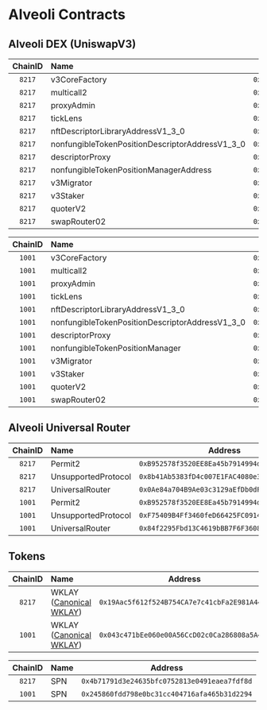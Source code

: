 # Alveoli Contracts

## Alveoli DEX (UniswapV3)

| ChainID | Name | Address |
|:---:|:---|:---:|
| `8217` | v3CoreFactory | `0xB91189c34289866c6294cEE9d83E45C035EE4B3F` |
| `8217` | multicall2 | `0xc22420b2eFe0D3b5b47f9c5Ace5eDa48a4fDcBd8` |
| `8217` | proxyAdmin | `0x1F376467513B1275874d541C5a28Bb9093040791` |
| `8217` | tickLens | `0x3e316D4B39D3148aFEFfe7649C889E8Ce39d81B7` |
| `8217` | nftDescriptorLibraryAddressV1_3_0 | `0x3d2bEd45Ae7049eE060f58af50158B3586d6cdAA` |
| `8217` | nonfungibleTokenPositionDescriptorAddressV1_3_0 | `0x02cC8cb9Cf498A31838A0D37876F281090a8693F` |
| `8217` | descriptorProxy | `0xf8124c6FA9C9B4390b23D69E30C6Ca377Ea9720B` |
| `8217` | nonfungibleTokenPositionManagerAddress | `0x6e7835194ce1bA576e6bF026f08EeB88Fb6941ca` |
| `8217` | v3Migrator | `0x780321BC0D28f28338C724FFa2f79D933D94bD5B` |
| `8217` | v3Staker | `0x1BF173D4B67C361fa5a7B8093B5f6Aef80AcDC61` |
| `8217` | quoterV2 | `0xD4d15bB62ADb7106F3f04089E4279AD04472C54c` |
| `8217` | swapRouter02 | `0xA6f9C6F16c128275228156c744E9cDb379C457cb` |

| ChainID | Name | Address |
|:---:|:---|:---:|
| `1001` | v3CoreFactory | `0x258e25302474967CD38Ab2Aaf9Fa8AB46D035121` |
| `1001` | multicall2 | `0xb8e972d89321320B88659b5Be88ACAC3686A2Da4` |
| `1001` | proxyAdmin | `0x2ACBBb18B1cD32dD2be721a7B5d4007958975a9d` |
| `1001` | tickLens | `0x54Bb4Af3969FB148A5AE2A92C0FCbD2D422bA077` |
| `1001` | nftDescriptorLibraryAddressV1_3_0 | `0x6e7C187494615eaC300D4AA2fD20f27A3e1b0211` |
| `1001` | nonfungibleTokenPositionDescriptorAddressV1_3_0 | `0x7f790BD9E6EEcB8C7C0AA11a0264294C2E174f1f` |
| `1001` | descriptorProxy | `0x60e48708Bc4fF74A86255B98aCAFFEba3Ba51Ea9` |
| `1001` | nonfungibleTokenPositionManager | `0xDBfC3E32Cc4844b1754fdA04AeDCc7BA4dAe8c08` |
| `1001` | v3Migrator | `0x1c8a8243caD1612A16438DF6755fA855385BbBE0` |
| `1001` | v3Staker | `0x762a1ef5C805906D5a67944C8C21dF4071fca332` |
| `1001` | quoterV2 | `0xc8583172f0CE118725f34a68bF8Ca2728eaBc853` |
| `1001` | swapRouter02 | `0x6Db86aAAD9211140A0C9879309B71fdcEac012F9` |

## Alveoli Universal Router

| ChainID | Name | Address |
|:---:|:---|:---:|
| `8217` | Permit2 | `0xB952578f3520EE8Ea45b7914994dcf4702cEe578` |
| `8217` | UnsupportedProtocol | `0x8b41Ab5383fD4c007E1FAC4080e38acAbC778e93` |
| `8217` | UniversalRouter | `0x0Ae84a704B9Ae03c3129aEfDb0dF4c618BCFF3cC` |
| `1001` | Permit2 | `0xB952578f3520EE8Ea45b7914994dcf4702cEe578` |
| `1001` | UnsupportedProtocol | `0xF75409B4Ff3460feD66425FC0914567C8a04E2A3` |
| `1001` | UniversalRouter | `0x84f2295Fbd13C4619bBB7F6F360894385A67b3fF` |

## Tokens

| ChainID | Name | Address |
|:---:|:---|:---:|
| `8217` | WKLAY ([Canonical WKLAY](https://medium.com/klaytn/announcing-canonical-wklay-569202665d02)) | `0x19Aac5f612f524B754CA7e7c41cbFa2E981A4432` |
| `1001` | WKLAY ([Canonical WKLAY](https://medium.com/klaytn/announcing-canonical-wklay-569202665d02)) | `0x043c471bEe060e00A56CcD02c0Ca286808a5A436` |

| ChainID | Name | Address |
|:---:|:---|:---:|
| `8217` | SPN | `0x4b71791d3e24635bfc0752813e0491eaea7fdf8d` |
| `1001` | SPN | `0x245860fdd798e0bc31cc404716afa465b31d2294` |
